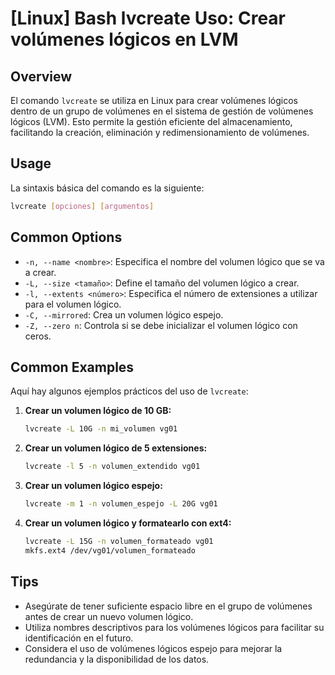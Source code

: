 # [Linux] Bash lvcreate Uso: Crear volúmenes lógicos en LVM

## Overview
El comando `lvcreate` se utiliza en Linux para crear volúmenes lógicos dentro de un grupo de volúmenes en el sistema de gestión de volúmenes lógicos (LVM). Esto permite la gestión eficiente del almacenamiento, facilitando la creación, eliminación y redimensionamiento de volúmenes.

## Usage
La sintaxis básica del comando es la siguiente:

```bash
lvcreate [opciones] [argumentos]
```

## Common Options
- `-n, --name <nombre>`: Especifica el nombre del volumen lógico que se va a crear.
- `-L, --size <tamaño>`: Define el tamaño del volumen lógico a crear.
- `-l, --extents <número>`: Especifica el número de extensiones a utilizar para el volumen lógico.
- `-C, --mirrored`: Crea un volumen lógico espejo.
- `-Z, --zero n`: Controla si se debe inicializar el volumen lógico con ceros.

## Common Examples
Aquí hay algunos ejemplos prácticos del uso de `lvcreate`:

1. **Crear un volumen lógico de 10 GB:**
   ```bash
   lvcreate -L 10G -n mi_volumen vg01
   ```

2. **Crear un volumen lógico de 5 extensiones:**
   ```bash
   lvcreate -l 5 -n volumen_extendido vg01
   ```

3. **Crear un volumen lógico espejo:**
   ```bash
   lvcreate -m 1 -n volumen_espejo -L 20G vg01
   ```

4. **Crear un volumen lógico y formatearlo con ext4:**
   ```bash
   lvcreate -L 15G -n volumen_formateado vg01
   mkfs.ext4 /dev/vg01/volumen_formateado
   ```

## Tips
- Asegúrate de tener suficiente espacio libre en el grupo de volúmenes antes de crear un nuevo volumen lógico.
- Utiliza nombres descriptivos para los volúmenes lógicos para facilitar su identificación en el futuro.
- Considera el uso de volúmenes lógicos espejo para mejorar la redundancia y la disponibilidad de los datos.